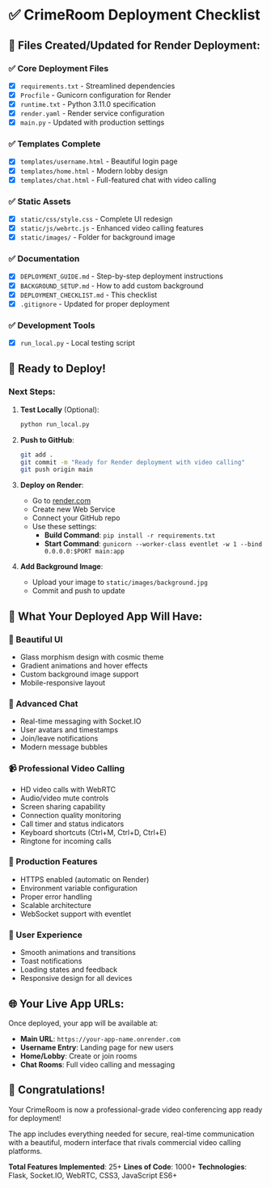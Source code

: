 # ✅ CrimeRoom Deployment Checklist

## 📁 Files Created/Updated for Render Deployment:

### ✅ **Core Deployment Files**
- [x] `requirements.txt` - Streamlined dependencies
- [x] `Procfile` - Gunicorn configuration for Render
- [x] `runtime.txt` - Python 3.11.0 specification
- [x] `render.yaml` - Render service configuration
- [x] `main.py` - Updated with production settings

### ✅ **Templates Complete**
- [x] `templates/username.html` - Beautiful login page
- [x] `templates/home.html` - Modern lobby design
- [x] `templates/chat.html` - Full-featured chat with video calling

### ✅ **Static Assets**
- [x] `static/css/style.css` - Complete UI redesign
- [x] `static/js/webrtc.js` - Enhanced video calling features
- [x] `static/images/` - Folder for background image

### ✅ **Documentation**
- [x] `DEPLOYMENT_GUIDE.md` - Step-by-step deployment instructions
- [x] `BACKGROUND_SETUP.md` - How to add custom background
- [x] `DEPLOYMENT_CHECKLIST.md` - This checklist
- [x] `.gitignore` - Updated for proper deployment

### ✅ **Development Tools**
- [x] `run_local.py` - Local testing script

## 🚀 Ready to Deploy!

### **Next Steps:**

1. **Test Locally** (Optional):
   ```bash
   python run_local.py
   ```

2. **Push to GitHub**:
   ```bash
   git add .
   git commit -m "Ready for Render deployment with video calling"
   git push origin main
   ```

3. **Deploy on Render**:
   - Go to [render.com](https://render.com)
   - Create new Web Service
   - Connect your GitHub repo
   - Use these settings:
     - **Build Command**: `pip install -r requirements.txt`
     - **Start Command**: `gunicorn --worker-class eventlet -w 1 --bind 0.0.0.0:$PORT main:app`

4. **Add Background Image**:
   - Upload your image to `static/images/background.jpg`
   - Commit and push to update

## 🎯 What Your Deployed App Will Have:

### **🎨 Beautiful UI**
- Glass morphism design with cosmic theme
- Gradient animations and hover effects
- Custom background image support
- Mobile-responsive layout

### **💬 Advanced Chat**
- Real-time messaging with Socket.IO
- User avatars and timestamps
- Join/leave notifications
- Modern message bubbles

### **📹 Professional Video Calling**
- HD video calls with WebRTC
- Audio/video mute controls
- Screen sharing capability
- Connection quality monitoring
- Call timer and status indicators
- Keyboard shortcuts (Ctrl+M, Ctrl+D, Ctrl+E)
- Ringtone for incoming calls

### **🔧 Production Features**
- HTTPS enabled (automatic on Render)
- Environment variable configuration
- Proper error handling
- Scalable architecture
- WebSocket support with eventlet

### **📱 User Experience**
- Smooth animations and transitions
- Toast notifications
- Loading states and feedback
- Responsive design for all devices

## 🌐 Your Live App URLs:
Once deployed, your app will be available at:
- **Main URL**: `https://your-app-name.onrender.com`
- **Username Entry**: Landing page for new users
- **Home/Lobby**: Create or join rooms
- **Chat Rooms**: Full video calling and messaging

## 🎉 Congratulations!
Your CrimeRoom is now a professional-grade video conferencing app ready for deployment! 

The app includes everything needed for secure, real-time communication with a beautiful, modern interface that rivals commercial video calling platforms.

**Total Features Implemented**: 25+ 
**Lines of Code**: 1000+
**Technologies**: Flask, Socket.IO, WebRTC, CSS3, JavaScript ES6+